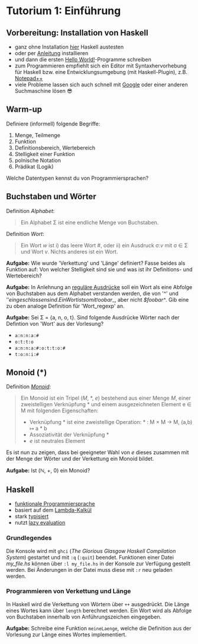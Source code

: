 # Tutorium 1: Einführung

## Vorbereitung: Installation von Haskell
* ganz ohne Installation [hier](http://tryhaskell.org/) Haskell austesten
* oder per [Anleitung](https://docs.haskellstack.org/en/stable/README/) installieren
* und dann die ersten [Hello World!](https://wiki.haskell.org/Haskell_in_5_steps)-Programme schreiben
* zum Programmieren empfiehlt sich ein Editor mit Syntaxhervorhebung für Haskell bzw. eine Entwicklungsumgebung (mit Haskell-Plugin), z.B. [Notepad++](https://bembengarifin.wordpress.com/2014/12/26/setting-up-notepad-for-haskell-programming/)
* viele Probleme lassen sich auch schnell mit [Google](https://www.google.de/) oder einer anderen Suchmaschine lösen :sunglasses:

## Warm-up
Definiere (informell) folgende Begriffe:
1. Menge, Teilmenge
2. Funktion
3. Definitionsbereich, Wertebereich
4. Stelligkeit einer Funktion
5. polnische Notation
6. Prädikat (Logik)

Welche Datentypen kennst du von Programmiersprachen?

## Buchstaben und Wörter
Definition _Alphabet_:
> Ein Alphabet Σ ist eine endliche Menge von Buchstaben.

Definition _Wort_:
> Ein Wort _w_ ist i) das leere Wort #, oder ii) ein Ausdruck σ:_v_ mit σ ∈ Σ und Wort _v_.
Nichts anderes ist ein Wort.

__Aufgabe:__ Wie wurde 'Verkettung' und 'Länge' definiert? Fasse beides als Funktion auf:
 Von welcher Stelligkeit sind sie und was ist ihr Definitions- und Wertebereich?
 
 __Aufgabe:__ In Anlehnung an [reguläre Ausdrücke](https://de.wikipedia.org/wiki/Regul%C3%A4rer_Ausdruck)
 soll ein Wort als eine Abfolge von Buchstaben aus dem Alphabet verstanden werden, die von '^' und '$' 
 eingeschlossen sind. Ein Wort ist somit _^foobar$_, aber nicht _$foobar^_. Gib eine zu oben analoge
 Definition für 'Wort_regexp' an.
 
 __Aufgabe:__ Sei Σ = {a, n, o, t}. Sind folgende Ausdrücke Wörter nach der Defintion von 'Wort' aus der Vorlesung?
  * `a:n:n:a:#`
  * `o:t:t:o`
  * `a:n:n:a:#:o:t:t:o:#`
  * `t:o:n:i:#`
  
## Monoid (*)
  
Definition [_Monoid_](https://de.wikipedia.org/wiki/Monoid):
> Ein Monoid ist ein Tripel (_M_, *, _e_) bestehend aus einer Menge _M_, einer zweistelligen Verknüpfung *
> und einem ausgezeichneten Element e ∈ M mit folgenden Eigenschaften:
> * Verknüpfung \* ist eine zweistellige Operation: \* : M × M → M, (a,b) ↦ a * b
> * Assoziativität der Verknüpfung *
> * _e_ ist neutrales Element

Es ist nun zu zeigen, dass bei geeigneter Wahl von _e_ dieses zusammen mit der Menge der Wörter und der Verkettung ein Monoid bildet.

__Aufgabe:__ Ist (ℕ, +, 0) ein Monoid?


## Haskell

* [funktionale Programmiersprache](https://de.wikipedia.org/wiki/Funktionale_Programmierung)
* basiert auf dem [Lambda-Kalkül](https://de.wikipedia.org/wiki/Lambda-Kalk%C3%BCl)
* stark [typisiert](https://de.wikipedia.org/wiki/Typisierung_(Informatik))
* nutzt [lazy evaluation](https://de.wikipedia.org/wiki/Lazy_Evaluation)

### Grundlegendes

Die Konsole wird mit `ghci` (_The Glorious Glasgow Haskell Compilation System_) gestartet und mit `:q` (`:quit`) beendet.
Funktionen einer Datei _my_file.hs_ können über `:l my_file.hs` in der Konsole zur Verfügung gestellt werden. Bei Änderungen in 
der Datei muss diese mit `:r` neu geladen werden.

### Programmieren von Verkettung und Länge

In Haskell wird die Verkettung von Wörtern über `++` ausgedrückt.
Die Länge eines Wortes kann über `length` berechnet werden.
Ein Wort wird als Abfolge von Buchstaben innerhalb von Anführungszeichen eingegeben.

__Aufgabe:__ Schreibe eine Funktion `meineLaenge`, welche die Definition aus der Vorlesung zur Länge eines Wortes implementiert.


